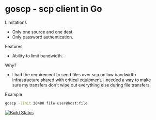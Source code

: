 # goscp - scp client in Go

Limitations
* Only one source and one dest.
* Only password authentication.

Features
* Ability to limit bandwidth.

Why?
* I had the requirement to send files over scp on low bandwidth infrastructure
shared with critical equipment. I needed a way to make sure my transfers don't 
wipe out everything else during file transfers

Example
```sh
goscp -limit 20480 file user@host:file
```

[![Build Status](https://secure.travis-ci.org/howeyc/goscp.png?branch=master)](http://travis-ci.org/howeyc/goscp)
